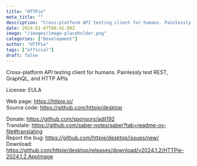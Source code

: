 ```yaml
---
title: "HTTPie"
meta_title: ""
description: "Cross-platform API testing client for humans. Painlessly test REST, GraphQL, and HTTP APIs"
date: 2024-01-07T00:41:00Z
image: "/images/image-placeholder.png"
categories: ["Development"]
author: "HTTPie"
tags: ["official"]
draft: false
---
```


Cross-platform API testing client for humans. Painlessly test REST, GraphQL, and HTTP APIs

License: EULA

Web page: https://httpie.io/  
Source code: https://github.com/httpie/desktop

Donate: https://github.com/sponsors/adil192  
Translate: https://github.com/saber-notes/saber?tab=readme-ov-file#translating  
Report the bug: https://github.com/httpie/desktop/issues/new/  
Download: https://github.com/httpie/desktop/releases/download/v2024.1.2/HTTPie-2024.1.2.AppImage
